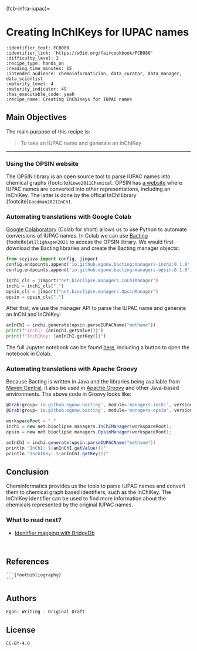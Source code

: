 (fcb-infra-iupac)=
# Creating InChIKeys for IUPAC names



````{panels_fairplus}
:identifier_text: FCB080
:identifier_link: 'https://w3id.org/faircookbook/FCB080'
:difficulty_level: 2
:recipe_type: hands_on
:reading_time_minutes: 15
:intended_audience: chemoinformatician, data_curator, data_manager, data_scientist  
:maturity_level: 4
:maturity_indicator: 49
:has_executable_code: yeah
:recipe_name: Creating InChIKeys for IUPAC names
```` 

## Main Objectives

The main purpose of this recipe is:

> To take an IUPAC name and generate an InChIKey

---

### Using the OPSIN website

The OPSIN library is an open source tool to parse IUPAC names into chemical graphs {footcite}`Lowe2011Chemical`.
OPSIN has [a website](https://opsin.ch.cam.ac.uk/) where IUPAC names are converted into other representations, including an InChIKey.
The latter is done by the offical InChI library {footcite}`Goodman2021InChI`.

### Automating translations with Google Colab

[Google Colaboratory](https://colab.research.google.com/) (Colab for short) allows us to use Python to automate conversions of IUPAC names.
In Colab we can use [Bacting](https://github.com/egonw/bacting) {footcite}`Willighagen2021`
to access the OPSIN library. We would first download the Bacting libraries and create the Bacting manager objects:

```python
from scyjava import config, jimport
config.endpoints.append('io.github.egonw.bacting:managers-inchi:0.1.0')
config.endpoints.append('io.github.egonw.bacting:managers-opsin:0.1.0')

inchi_cls = jimport("net.bioclipse.managers.InChIManager")
inchi = inchi_cls(".")
opsin_cls = jimport("net.bioclipse.managers.OpsinManager")
opsin = opsin_cls(".")
```

After that, we use the manager API to parse the IUPAC name and generate an InChI and InChIKey:

```python
anInChI = inchi.generate(opsin.parseIUPACName("methane"))
print(f"InChI: {anInChI.getValue()}")
print(f"InchIKey: {anInChI.getKey()}")
```

The full Jupyter notebook can be found [here](https://gist.github.com/egonw/e4c788437a827407457deb764ce8eb93),
including a button to open the notebook in Colab.

### Automating translations with Apache Groovy

Because Bacting is written in Java and the libraries being available from
[Maven Central](https://search.maven.org/), it also be used in
[Apache Groovy](http://www.groovy-lang.org/) and other Java-based environments.
The above code in Groovy looks like:

```groovy
@Grab(group='io.github.egonw.bacting', module='managers-inchi', version='0.1.0')
@Grab(group='io.github.egonw.bacting', module='managers-opsin', version='0.1.0')

workspaceRoot = "."
inchi = new net.bioclipse.managers.InChIManager(workspaceRoot);
opsin = new net.bioclipse.managers.OpsinManager(workspaceRoot);

anInChI = inchi.generate(opsin.parseIUPACName("methane"))
println "InChI: ${anInChI.getValue()}"
println "InchIKey: ${anInChI.getKey()}"
```

## Conclusion

Cheminformatics provides us the tools to parse IUPAC names and convert them to
chemical graph based identifiers, such as the InChIKey. The InChIKey identifier
can be used to find more information about the chemicals represented by the
original IUPAC names.

### What to read next?

* [Identifier mapping with BridgeDb](https://w3id.org/faircookbook/FCB017)

````{rdmkit_panel}
````

````{fairsharing_panel}
````
 
## References

````{dropdown} **References**
```{footbibliography}
```
````

## Authors

````{authors_fairplus}
Egon: Writing - Original Draft
````


## License

````{license_fairplus}
CC-BY-4.0
````

